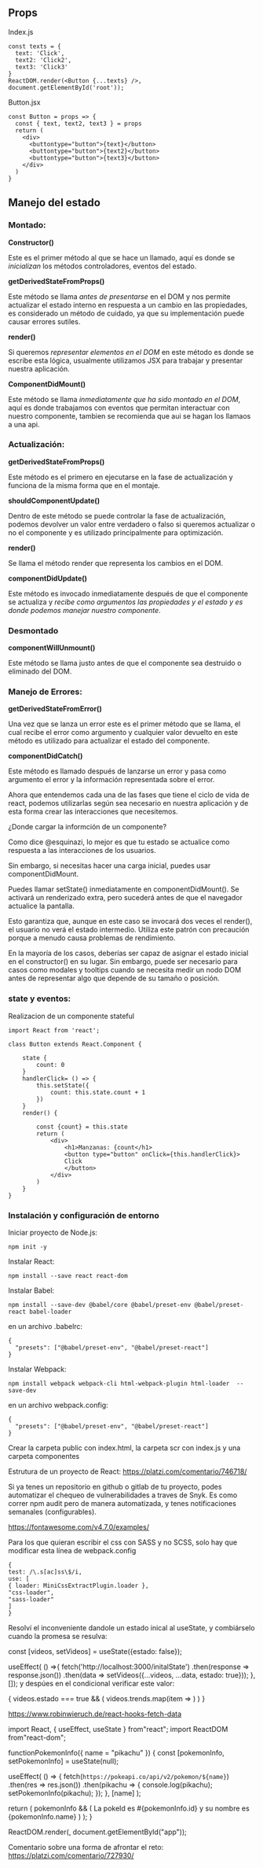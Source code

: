 ## Props

Index.js

```
const texts = {
  text: 'Click',
  text2: 'Click2',
  text3: 'Click3'
}
ReactDOM.render(<Button {...texts} />, document.getElementById('root'));
```

Button.jsx

```
const Button = props => {
  const { text, text2, text3 } = props
  return (
    <div>
      <buttontype="button">{text}</button>
      <buttontype="button">{text2}</button>
      <buttontype="button">{text3}</button>
    </div>
  )
}
```

## Manejo del estado

### Montado:

**Constructor()**

Este es el primer método al que se hace un llamado, aquí es donde se _inicializan_ los métodos controladores, eventos del estado.

**getDerivedStateFromProps()**

Este método se llama _antes de presentarse_ en el DOM y nos permite actualizar el estado interno en respuesta a un cambio en las propiedades, es considerado un método de cuidado, ya que su implementación puede causar errores sutiles.

**render()**

Si queremos _representar elementos en el DOM_ en este método es donde se escribe esta lógica, usualmente utilizamos JSX para trabajar y presentar nuestra aplicación.

**ComponentDidMount()**

Este método se llama _inmediatamente que ha sido montado en el DOM_, aquí es donde trabajamos con eventos que permitan interactuar con nuestro componente, tambien se recomienda que aui se hagan los llamaos a una api.

### Actualización:

**getDerivedStateFromProps()**

Este método es el primero en ejecutarse en la fase de actualización y funciona de la misma forma que en el montaje.

**shouldComponentUpdate()**

Dentro de este método se puede controlar la fase de actualización, podemos devolver un valor entre verdadero o falso si queremos actualizar o no el componente y es utilizado principalmente para optimización.

**render()**

Se llama el método render que representa los cambios en el DOM.

**componentDidUpdate()**

Este método es invocado inmediatamente después de que el componente se actualiza y _recibe como argumentos las propiedades y el estado y es donde podemos manejar nuestro componente_.

### Desmontado

**componentWillUnmount()**

Este método se llama justo antes de que el componente sea destruido o eliminado del DOM.

### Manejo de Errores:

**getDerivedStateFromError()**

Una vez que se lanza un error este es el primer método que se llama, el cual recibe el error como argumento y cualquier valor devuelto en este método es utilizado para actualizar el estado del componente.

**componentDidCatch()**

Este método es llamado después de lanzarse un error y pasa como argumento el error y la información representada sobre el error.

Ahora que entendemos cada una de las fases que tiene el ciclo de vida de react, podemos utilizarlas según sea necesario en nuestra aplicación y de esta forma crear las interacciones que necesitemos.

¿Donde cargar la informción de un componente?

Como dice @esquinazi, lo mejor es que tu estado se actualice como respuesta a las interacciones de los usuarios.

Sin embargo, si necesitas hacer una carga inicial, puedes usar componentDidMount.

Puedes llamar setState() inmediatamente en componentDidMount(). Se activará un renderizado extra, pero sucederá antes de que el navegador actualice la pantalla.

Esto garantiza que, aunque en este caso se invocará dos veces el render(), el usuario no verá el estado intermedio. Utiliza este patrón con precaución porque a menudo causa problemas de rendimiento.

En la mayoría de los casos, deberías ser capaz de asignar el estado inicial en el constructor() en su lugar. Sin embargo, puede ser necesario para casos como modales y tooltips cuando se necesita medir un nodo DOM antes de representar algo que depende de su tamaño o posición.

### state y eventos:

Realizacion de un componente stateful

```
import React from 'react';

class Button extends React.Component {

    state {
        count: 0
    }
    handlerClick= () => {
        this.setState({
            count: this.state.count + 1
        })
    }
    render() {

        const {count} = this.state
        return (
            <div>
                <h1>Manzanas: {count</h1>
                <button type="button" onClick={this.handlerClick}>
                Click
                </button>
            </div>
        )
    }
}
```

### Instalación y configuración de entorno

Iniciar proyecto de Node.js:

```
npm init -y
```

Instalar React:

```
npm install --save react react-dom
```

Instalar Babel:

```
npm install --save-dev @babel/core @babel/preset-env @babel/preset-react babel-loader

```

en un archivo .babelrc:

```
{
  "presets": ["@babel/preset-env", "@babel/preset-react"]
}

```

Instalar Webpack:

```
npm install webpack webpack-cli html-webpack-plugin html-loader  --save-dev

```

en un archivo webpack.config:

```
{
  "presets": ["@babel/preset-env", "@babel/preset-react"]
}

```

Crear la carpeta public con index.html, la carpeta scr con index.js y una carpeta componentes

Estrutura de un proyecto de React: https://platzi.com/comentario/746718/

Si ya tenes un repositorio en github o gitlab de tu proyecto, podes automatizar el chequeo de vulnerabilidades a traves de Snyk. Es como correr npm audit pero de manera automatizada, y tenes notificaciones semanales (configurables).

https://fontawesome.com/v4.7.0/examples/

Para los que quieran escribir el css con SASS y no SCSS, solo hay que modificar esta línea de webpack.config

```
{
test: /\.s[ac]ss\$/i,
use: [
{ loader: MiniCssExtractPlugin.loader },
"css-loader",
"sass-loader"
]
}

```

Resolví el inconveniente dandole un estado inical al useState, y combiárselo cuando la promesa se resulva:

const [videos, setVideos] = useState({estado: false});

useEffect( () =>{
fetch('http://localhost:3000/initalState')
.then(response => response.json())
.then(data => setVideos({...videos, ...data, estado: true}));
}, []);
y despúes en el condicional verificar este valor:

<Categories title="Tendencias">
        <Carousel>
          {
            videos.estado === true && (
              videos.trends.map(item => 
                <CarouselItemkey={item.id}{...item}/>
              )
            )
          }
        </Carousel>
      </Categories>

https://www.robinwieruch.de/react-hooks-fetch-data


import React, { useEffect, useState } from"react";
import ReactDOM from"react-dom";

functionPokemonInfo({ name = "pikachu" }) {
  const [pokemonInfo, setPokemonInfo] = useState(null);

  useEffect(
    () => {
      fetch(`https://pokeapi.co/api/v2/pokemon/${name}`)
        .then(res => res.json())
        .then(pikachu => {
          console.log(pikachu);
          setPokemonInfo(pikachu);
        });
    },
    [name]
  );

  return (
    pokemonInfo && (
      <span>
        La pokeId es #{pokemonInfo.id} y su nombre es {pokemonInfo.name}
      </span>
    )
  );
}

ReactDOM.render(<PokemonInfo />, document.getElementById("app"));


Comentario sobre una forma de afrontar el reto: https://platzi.com/comentario/727930/